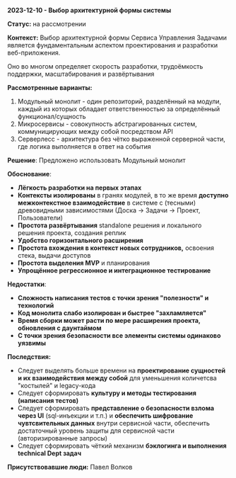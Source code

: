 **2023-12-10 - Выбор архитектурной формы системы**

**Статус:**  на рассмотрении

**Контекст:**
Выбор архитектурной формы Сервиса Управления Задачами является
фундаментальным аспектом проектирования и разработки веб-приложения.

Оно во многом определяет скорость разработки, трудоёмкость поддержки, масштабирования и развёртывания

**Рассмотренные варианты:**

1. Модульный монолит - один репозиторий, разделённый на модули, каждый из которых обладает ответственностью за определённый функционал/сущность
2. Микросервисы - совокупность абстрагированных систем, коммуницирующих между собой посредством API
3. Серверлесс - архитектура без чётко выраженной серверной части, где логика выполняется в ответ на события

**Решение**:
Предложено использовать Модульный монолит

**Обоснование**:

- **Лёгкость разработки на первых этапах**
- **Контексты изолированы** в гранях модулей, в то же время **доступно межконтекстное взаимодействие** в системе с (тесными) древовидными зависимостями (Доска -> Задачи -> Проект, Пользователи)
- **Простота развёртывания** standalone решения и локального решения проекта, создания реплик
- **Удобство горизонтального расширения**
- **Простота вхождения в контекст новых сотрудников,** освоения стека, выдачи доступов
- **Простота выделения MVP** и планирования
- **Упрощённое регрессионное и интеграционное тестирование**

**Недостатки**:
- **Сложность написания тестов с точки зрения "полезности" и технологий**
- **Код монолита слабо изолирован и быстрее "захламляется"**
- **Время сборки может расти по мере расширения проекта, обновления с даунтаймом**
- **С точки зрения безопасности все элементы системы одинаково уязвимы**

**Последствия:**
- Следует выделять больше времени на **проектирование сущностей и их взаимодействия между собой** для уменьшения количетсва "костылей" и legacy-кода
- Следует сформировать **культуру и методы тестирования (написания тестов)**
- Следует сформировать **представление о безопасности взлома через UI** (sql-инъекции и т.п.) и **обеспечить шифрование чувтсвительных данных** внутри сервисной части, обеспечить достаточный уровень защиты для сервисной части (авторизированные запросы)
- Следует сформировать чёткий механизм **бэклогинга и выполнения technical Dept задач**

**Присутствовавшие люди:**
Павел Волков
